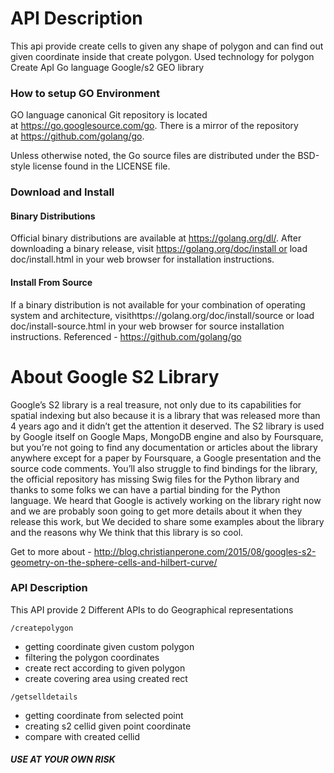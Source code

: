 # API Description

This api provide create cells to given any shape of polygon and can find out given coordinate inside that create polygon. 
Used technology for polygon Create ApI
Go language 
Google/s2 GEO library 


### How to setup GO Environment 

GO language canonical Git repository is located at https://go.googlesource.com/go.
There is a mirror of the repository at https://github.com/golang/go.

Unless otherwise noted, the Go source files are distributed under the BSD-style license found in the LICENSE file.

### Download and Install

#### Binary Distributions

Official binary distributions are available at https://golang.org/dl/.
After downloading a binary release, visit https://golang.org/doc/install or load doc/install.html in your web browser for installation instructions.

#### Install From Source
If a binary distribution is not available for your combination of operating system and architecture, visithttps://golang.org/doc/install/source or load doc/install-source.html in your web browser for source installation instructions.
Referenced - https://github.com/golang/go


# About Google S2 Library

Google’s S2 library is a real treasure, not only due to its capabilities for spatial indexing but also because it is a library that was released more than 4 years ago and it didn’t get the attention it deserved. The S2 library is used by Google itself on Google Maps, MongoDB engine and also by Foursquare, but you’re not going to find any documentation or articles about the library anywhere except for a paper by Foursquare, a Google presentation and the source code comments. You’ll also struggle to find bindings for the library, the official repository has missing Swig files for the Python library and thanks to some folks we can have a partial binding for the Python language. We heard that Google is actively working on the library right now and we are probably soon going to get more details about it when they release this work, but We decided to share some examples about the library and the reasons why We think that this library is so cool.

Get to more about - http://blog.christianperone.com/2015/08/googles-s2-geometry-on-the-sphere-cells-and-hilbert-curve/

###  API Description 
This API provide 2 Different APIs to do Geographical representations 

`/createpolygon`

* getting coordinate given custom polygon 
* filtering the polygon coordinates
* create rect according to given polygon
* create covering area using created rect 

`/getselldetails`

* getting coordinate from selected point 
* creating s2 cellid given point coordinate
* compare with created cellid 

#####  USE AT YOUR OWN RISK
